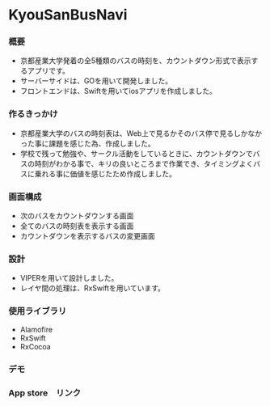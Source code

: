 # KyouSanBusNavi

### 概要
- 京都産業大学発着の全5種類のバスの時刻を、カウントダウン形式で表示するアプリです。
- サーバーサイドは、GOを用いて開発しました。
- フロントエンドは、Swiftを用いてiosアプリを作成しました。

### 作るきっかけ
- 京都産業大学のバスの時刻表は、Web上で見るかそのバス停で見るしかなかった事に課題を感じた為、作成しました。
- 学校で残って勉強や、サークル活動をしているときに、カウントダウンでバスの時刻がわかる事で、キリの良いところまで作業でき、タイミングよくバスに乗れる事に価値を感じたため作成しました。

### 画面構成
- 次のバスをカウントダウンする画面
- 全てのバスの時刻表を表示する画面
- カウントダウンを表示するバスの変更画面

### 設計
- VIPERを用いて設計しました。
- レイヤ間の処理は、RxSwiftを用いています。

### 使用ライブラリ
- Alamofire 
- RxSwift
- RxCocoa

### デモ


### App store　リンク
